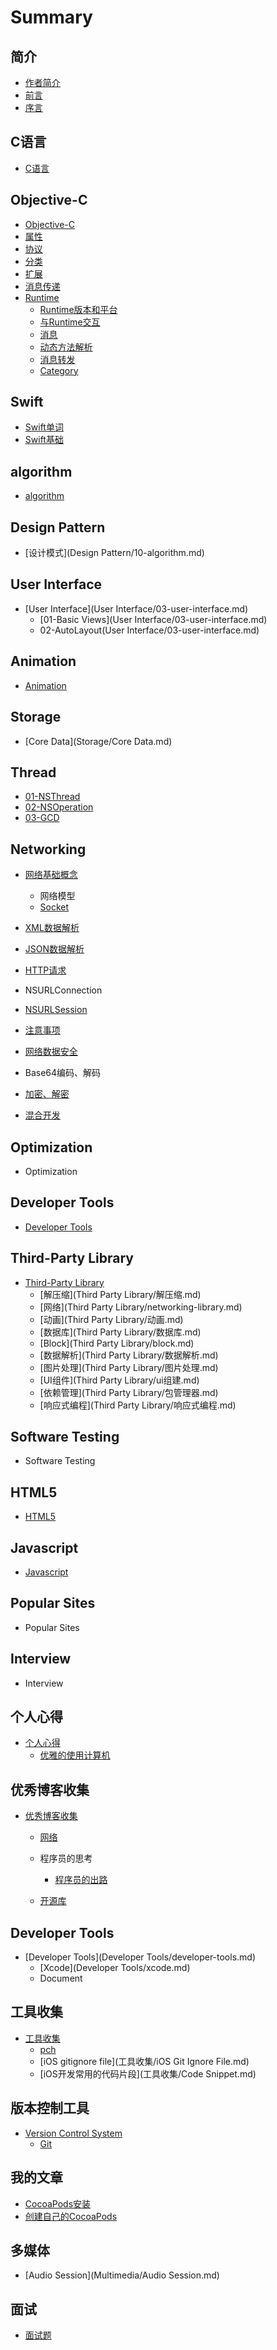 # Summary

## 简介

* [作者简介](README.md)
* [前言](README.md)
* [序言](README.md)

## C语言

* [C语言](chapter1.md)

## Objective-C
* [Objective-C](Objective-C/Objective-C.md)
* [属性](Objective-C/property.md)
* [协议](Objective-C/协议.md)
* [分类](Objective-C/分类.md)
* [扩展](Objective-C/扩展.md)
* [消息传递](Objective-C/消息传递.md)
* [Runtime](runtime.md)
  * [Runtime版本和平台](Objective-C/Runtime/01-runtime-versions-and-platforms.md)
  * [与Runtime交互](Objective-C/Runtime/02-与runtime交互.md)
  * [消息](Objective-C/Runtime/03-消息.md)
  * [动态方法解析](Objective-C/Runtime/04-动态方法解析.md)
  * [消息转发](Objective-C/Runtime/05-消息转发.md)
  * [Category](Objective-C/Runtime/06-category.md)


## Swift

* [Swift单词](Swift/swift.md)
* [Swift基础](Swift/Swift基础.md)

## algorithm

* [algorithm](Algorithm/10-algorithm.md)

## Design Pattern

* [设计模式](Design Pattern/10-algorithm.md)

## User Interface

* [User Interface](User Interface/03-user-interface.md)
  * [01-Basic Views](User Interface/03-user-interface.md)
  * 02-AutoLayout\(User Interface\/03-user-interface.md\)


## Animation

* [Animation](Animation/05-animation.md)

## Storage

* [Core Data](Storage/Core Data.md)

## Thread

* [01-NSThread](Thread/NSThread.md)
* [02-NSOperation](Thread/NSOperation.md)
* [03-GCD](Thread/03-GCD.md)

## Networking

* [网络基础概念](Networking/网络基础概念.md)
  * 网络模型
  * [Socket](Networking/socket.md)

* [XML数据解析](Networking/xml数据解析.md)
* [JSON数据解析](Networking/json数据解析.md)
* [HTTP请求](Networking/GET、POST请求.md)
* NSURLConnection
* [NSURLSession](Networking/nsurlsession.md)
* [注意事项](Networking/注意事项.md)
* [网络数据安全](Networking/网络数据安全.md)
* Base64编码、解码
* [加密、解密](Networking/加密、解密.md)
* [混合开发](Networking/混合开发.md)

## Optimization

* Optimization

## Developer Tools

* [Developer Tools](developer-tools.md)

## Third-Party Library

* [Third-Party Library](third-party-library.md)
  * [解压缩](Third Party Library/解压缩.md)
  * [网络](Third Party Library/networking-library.md)
  * [动画](Third Party Library/动画.md)
  * [数据库](Third Party Library/数据库.md)
  * [Block](Third Party Library/block.md)
  * [数据解析](Third Party Library/数据解析.md)
  * [图片处理](Third Party Library/图片处理.md)
  * [UI组件](Third Party Library/ui组建.md)
  * [依赖管理](Third Party Library/包管理器.md)
  * [响应式编程](Third Party Library/响应式编程.md)


## Software Testing

* Software Testing

## HTML5

* [HTML5](html5.md)

## Javascript

* [Javascript](javascript.md)

## Popular Sites

* Popular Sites

## Interview

* Interview

## 个人心得

* [个人心得](个人心得/学习心得.md)
  * [优雅的使用计算机](个人心得/优雅的使用计算机.md)


## 优秀博客收集

* [优秀博客收集](优秀博客收集/优秀博客收集.md)
  * [网络](优秀博客收集/网络.md)
  * 程序员的思考
    * [程序员的出路](优秀博客收集/程序员的出路.md)

  * [开源库](优秀博客收集/开源库.md)


## Developer Tools

* [Developer Tools](Developer Tools/developer-tools.md)
  * [Xcode](Developer Tools/xcode.md)
  * Document


## 工具收集

* [工具收集](工具收集/工具收集.md)
  * [pch](工具收集/pch.md)
  * [iOS gitignore file](工具收集/iOS Git Ignore File.md)
  * [iOS开发常用的代码片段](工具收集/Code Snippet.md)


## 版本控制工具

* [Version Control System](版本控制工具/version-control-system.md)
  * [Git](版本控制工具/git.md)


## 我的文章

* [CocoaPods安装](我的文章/iOS/CocoaPods安装.md)
* [创建自己的CocoaPods](我的文章/iOS/创建自己的CocoaPods.md)

## 多媒体

* [Audio Session](Multimedia/Audio Session.md)

## 面试
* [面试题](面试/简答题.md)

